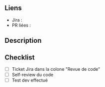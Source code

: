 <!--  Titre de la PR :
      Le format suivant doit être respecté : <type>(<jira>): <description courte>
      Le type corresond au type de ticket Jira : bug, feature, task
      Exemple : `bug(M16AA1-1111): Sortie des truies de la bande après sevrage ̀
-->

## Liens
- Jira : 
- PR liées :

## Description

<!-- 
## Screenshots 
-->

## Checklist
- [ ] Ticket Jira dans la colone "Revue de code"
- [ ] Self-review du code
- [ ] Test dev effectué
